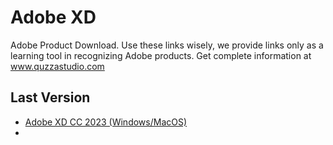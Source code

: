 # Adobe XD
Adobe Product Download. Use these links wisely, we provide links only as a learning tool in recognizing Adobe products.
Get complete information at www.quzzastudio.com

## Last Version
* [Adobe XD CC 2023 (Windows/MacOS)](https://www.quzzastudio.com/2022/11/download-full-version-of-adobe-xd-cc.html)
* 
